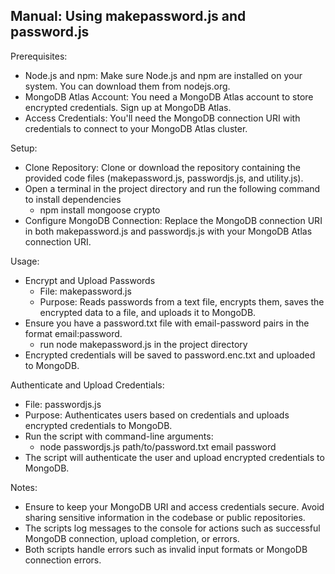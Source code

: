 ## Manual: Using makepassword.js and password.js

Prerequisites:

* Node.js and npm: Make sure Node.js and npm are installed on your system. You can download them from nodejs.org.
* MongoDB Atlas Account: You need a MongoDB Atlas account to store encrypted credentials. Sign up at MongoDB Atlas.
* Access Credentials: You'll need the MongoDB connection URI with credentials to connect to your MongoDB Atlas cluster.
  
Setup:

* Clone Repository:
Clone or download the repository containing the provided code files (makepassword.js, passwordjs.js, and utility.js).
* Open a terminal in the project directory and run the following command to install dependencies
  * npm install mongoose crypto
* Configure MongoDB Connection:
Replace the MongoDB connection URI in both makepassword.js and passwordjs.js with your MongoDB Atlas connection URI.

Usage:
* Encrypt and Upload Passwords
  * File: makepassword.js
  * Purpose: Reads passwords from a    text file, encrypts them, saves the encrypted data to a file, and uploads it to MongoDB.
* Ensure you have a password.txt file with email-password pairs in the format email:password.
  * run node makepassword.js in the project directory
* Encrypted credentials will be saved to password.enc.txt and uploaded to MongoDB.

Authenticate and Upload Credentials:

* File: passwordjs.js
* Purpose: Authenticates users based on credentials and uploads encrypted credentials to MongoDB.
* Run the script with command-line arguments:
  * node passwordjs.js path/to/password.txt email password
* The script will authenticate the user and upload encrypted credentials to MongoDB.

Notes:

* Ensure to keep your MongoDB URI and access credentials secure. Avoid sharing sensitive information in the codebase or public repositories.
* The scripts log messages to the console for actions such as successful MongoDB connection, upload completion, or errors.
* Both scripts handle errors such as invalid input formats or MongoDB connection errors.
 